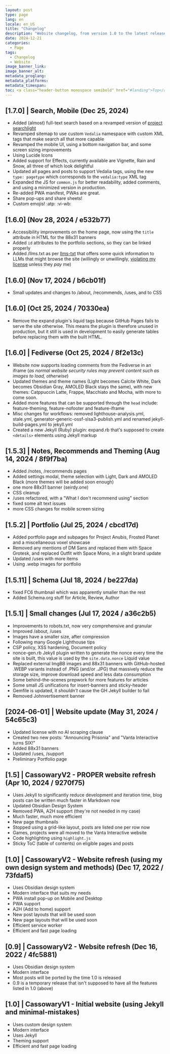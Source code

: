 ```yaml
---
layout: post
type: page
lang: en
locale: en_US
title: "Changelog"
description: "Website changelog, from version 1.0 to the latest release."
date: 2024-12-21
categories:
  - Page
tags:
  - Changelog
  - Website
image_banner_link:
image_banner_alt:
metadata_proglang:
metadata_platforms:
metadata_timespan:
toc: <a class="header-button monospace semibold" href="#landing">Top</a><br>
---
```


## [1.7.0] | Search, Mobile (Dec 25, 2024)
 - Added (almost) full-text search based on a revamped version of [project searchlight](https://github.com/alextecplayz/proto-searchlight)
 - Revamped sitemap to use custom `Vedalia` namespace with custom XML tags that make search all that more capable
 - Revamped the mobile UI, using a bottom navigation bar, and some screen sizing improvements
 - Using Lucide Icons
 - Added support for Effects, currently available are Vignette, Rain and Snow, all three of which look delightful
 - Updated all pages and posts to support Vedalia tags, using the new `type: pagetype` which corresponds to the `vedalia:type` XML tag
 - Expanded the JS for `common.js` for better readability, added comments, and using a minimized version in production.
 - Re-added PWA manifest, PWAs are great.
 - Share pop-ups and share sheets!
 - Custom emojis! :atp: :vi-wb:

## [1.6.0] (Nov 28, 2024 / e532b77)
 - Accessibility improvements on the home page, now using the `title` attribute in HTML for the 88x31 banners
 - Added `id` attributes to the portfolio sections, so they can be linked properly
 - Added /llms.txt as per [llms-txt](https://llmstxt.org/) that offers some quick information to LLMs that might browse the site (willingly or unwillingly, [violating my license](https://github.com/alextecplayz/alextecplayz.github.io/blob/main/LICENSE) unless they *pay* me)

## [1.6.0] (Nov 17, 2024 / b6cb01f)
 - Small updates and changes to /about, /recommends, /uses, and to CSS

## [1.6.0] (Oct 25, 2024 / 70330ea)
 - Remove the expand plugin's liquid tags because GitHub Pages fails to serve the site otherwise. This means the plugin is therefore unused in production, but it still is used in development to easily generate tables before replacing them with the built HTML.

## [1.6.0] | Fediverse (Oct 25, 2024 / 8f2e13c)
 - Website now supports loading comments from the Fediverse in an iframe (*as normal website security rules may prevent content such as images to load, otherwise*)
 - Updated themes and theme names (Light becomes Calcite White, Dark becomes Obsidian Gray, AMOLED Black stays the same), with new themes: Catppuccin Latte, Frappe, Macchiato and Mocha, with more to come soon.
 - Added more features that can be supported through the `head` include: feature-theming, feature-nofooter and feature-iframe
 - Misc changes for workflows: removed lighthouse-analysis.yml, stale.yml, generator-generic-ossf-slsa3-publish.yml and renamed jekyll-build-pages.yml to jekyll.yml
 - Created a new Jekyll (Ruby) plugin: expand.rb that's supposed to create `<details>` elements using Jekyll markup

## [1.5.3] | Notes, Recommends and Theming (Aug 14, 2024 / 8f9f7ba)
 - Added /notes, /recommends pages
 - Added settings modal, theme selection with Light, Dark and AMOLED Black (more themes will be added soon enough)
 - one more 88x31 banner (seirdy.one)
 - CSS cleanup
 - /uses refactored, with a "What I don't recommend using" section
 - fixed some alt text issues
 - more CSS changes for mobile screen sizing

## [1.5.2] | Portfolio (Jul 25, 2024 / cbcd17d)
 - Added portfolio page and subpages for Project Anubis, Frosted Planet and a miscellaneous voxel showcase
 - Removed any mentions of DM Sans and replaced them with Space Grotesk, and replaced Outfit with Space Mono, in a slight brand update
 - Updated /uses with more items
 - Using .webp images for portfolio

## [1.5.11] | Schema (Jul 18, 2024 / be227da)
 - fixed FC6 thumbnail which was apparently smaller than the rest
 - Added Schema.org stuff for Article, Review, Author

## [1.5.1] | Small changes (Jul 17, 2024 / a36c2b5)
 - Improvements to robots.txt, now very comprehensive and granular
 - Improved /about, /uses
 - Images have a smaller size, after compression
 - Following many Google Lighthouse tips
 - CSP policy, XSS hardening, Document policy
 - nonce-gen.rb Jekyll plugin written to generate the nonce every time the site is built, this value is used by the `site.data.nonce` Liquid value
 - Replaced external ImgBB images and 88x31 banners with GitHub-hosted .WEBP variants instead of .PNG (and/or .JPG) that massively reduce the storage size, improve download speed and less data consumption
 - Some behind-the-scenes prepwork for more features for articles
 - Some small JS unifications for insert-banners and sticky-header
 - Gemfile is updated, it *shouldn't* cause the GH Jekyll builder to fail
 - Removed Johnvertisement banner
 
## [2024-06-01] | Website update (May 31, 2024 / 54c65c3)
 - Updated license with no AI scraping clause
 - Created two new posts: "Announcing Prisonia" and "Vanta Interactive turns SIX!"
 - Added 88x31 banners
 - Updated /uses, /support
 - Preliminary Portfolio page

## [1.5] | CassowaryV2 - PROPER website refresh (Apr 10, 2024 / 9270f75)
 - Uses Jekyll to significantly reduce development and iteration time, blog posts can be written much faster in Markdown now
 - Updated Obsidian Design System
 - Removed PWA, A2H support (they're not needed in my case)
 - Much faster, much more efficient
 - New page thumbnails
 - Stopped using a grid-like layout, posts are listed one per row now
 - Games, projects were all moved to the Vanta Interactive website
 - Code highlighting using `highlight.js`
 - Sticky ToC (table of contents) on eligible pages and posts

## [1.0] | CassowaryV2 - Website refresh (using my own design system and methods) (Dec 17, 2022 / 73fdaf5)
 - Uses Obsidian design system
 - Modern interface that suits my needs
 - PWA install pop-up on Mobile and Desktop
 - PWA support
 - A2H (Add to home) support
 - New post layouts that will be used soon
 - New page layouts that will be used soon
 - Efficient service worker
 - Efficient and fast page loading

## [0.9] | CassowaryV2 - Website refresh (Dec 16, 2022 / 4fc5881)
 - Uses Obsidian design system
 - Modern interface
 - Most posts will be ported by the time 1.0 is released
 - 0.9 is a temporary release that isn't supposed to have all the features listed in 1.0 (above)

## [1.0] | CassowaryV1 - Initial website (using Jekyll and minimal-mistakes)
 - Uses custom design system
 - Modern interface
 - Uses Jekyll
 - Theming support
 - Efficient and fast page loading
